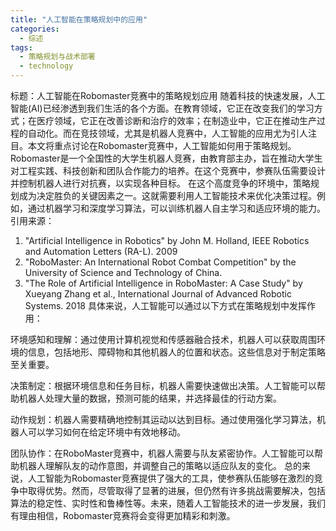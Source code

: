 ```yaml
---  
title: "人工智能在策略规划中的应用"  
categories:  
  - 综述  
tags: 
  - 策略规划与战术部署 
  - technology  
---  
```


标题：人工智能在Robomaster竞赛中的策略规划应用 
随着科技的快速发展，人工智能(AI)已经渗透到我们生活的各个方面。在教育领域，它正在改变我们的学习方式；在医疗领域，它正在改善诊断和治疗的效率；在制造业中，它正在推动生产过程的自动化。而在竞技领域，尤其是机器人竞赛中，人工智能的应用尤为引人注目。本文将重点讨论在Robomaster竞赛中，人工智能如何用于策略规划。 
Robomaster是一个全国性的大学生机器人竞赛，由教育部主办，旨在推动大学生对工程实践、科技创新和团队合作能力的培养。在这个竞赛中，参赛队伍需要设计并控制机器人进行对抗赛，以实现各种目标。 
在这个高度竞争的环境中，策略规划成为决定胜负的关键因素之一。这就需要利用人工智能技术来优化决策过程。例如，通过机器学习和深度学习算法，可以训练机器人自主学习和适应环境的能力。 
引用来源：
1. "Artificial Intelligence in Robotics" by John M. Holland, IEEE Robotics and Automation Letters (RA-L). 2009
2. "RoboMaster: An International Robot Combat Competition" by the University of Science and Technology of China.
3. "The Role of Artificial Intelligence in RoboMaster: A Case Study" by Xueyang Zhang et al., International Journal of Advanced Robotic Systems. 2018 
具体来说，人工智能可以通过以下方式在策略规划中发挥作用： 

环境感知和理解：通过使用计算机视觉和传感器融合技术，机器人可以获取周围环境的信息，包括地形、障碍物和其他机器人的位置和状态。这些信息对于制定策略至关重要。 

决策制定：根据环境信息和任务目标，机器人需要快速做出决策。人工智能可以帮助机器人处理大量的数据，预测可能的结果，并选择最佳的行动方案。 

动作规划：机器人需要精确地控制其运动以达到目标。通过使用强化学习算法，机器人可以学习如何在给定环境中有效地移动。 

团队协作：在RoboMaster竞赛中，机器人需要与队友紧密协作。人工智能可以帮助机器人理解队友的动作意图，并调整自己的策略以适应队友的变化。 
总的来说，人工智能为Robomaster竞赛提供了强大的工具，使参赛队伍能够在激烈的竞争中取得优势。然而，尽管取得了显著的进展，但仍然有许多挑战需要解决，包括算法的稳定性、实时性和鲁棒性等。未来，随着人工智能技术的进一步发展，我们有理由相信，Robomaster竞赛将会变得更加精彩和刺激。 
